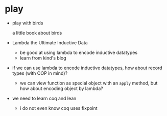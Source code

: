 # play

- play with birds

  a little book about birds

- Lambda the Ultimate Inductive Data

  - be good at using lambda to encode inductive datatypes
  - learn from kind's blog

- if we can use lambda to encode inductive datatypes,
  how about record types (with OOP in mind)?

  - we can view function as special object with an `apply` method,
    but how about encoding object by lambda?

- we need to learn coq and lean

  - i do not even know coq uses fixpoint
